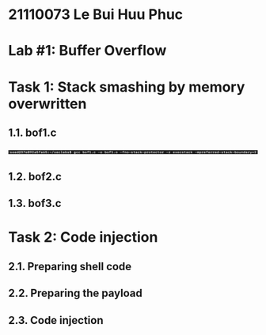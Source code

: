 # 21110073 Le Bui Huu Phuc
# Lab #1: Buffer Overflow
# Task 1: Stack smashing by memory overwritten
## 1.1. bof1.c
![1st](https://github.com/neptuneizme/Report_InformationSecurityLab/blob/fd7842bc5625ec9590414f935437903fb41a70d5/A%CC%89nh%20ma%CC%80n%20hi%CC%80nh%202024-06-27%20lu%CC%81c%2020.02.43.png)

## 1.2. bof2.c
## 1.3. bof3.c
# Task 2: Code injection
## 2.1. Preparing shell code
## 2.2. Preparing the payload
## 2.3. Code injection
